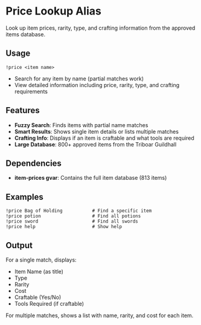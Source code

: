 # Price Lookup Alias

Look up item prices, rarity, type, and crafting information from the approved items database.

## Usage

```
!price <item name>
```

- Search for any item by name (partial matches work)
- View detailed information including price, rarity, type, and crafting requirements

## Features

- **Fuzzy Search**: Finds items with partial name matches
- **Smart Results**: Shows single item details or lists multiple matches
- **Crafting Info**: Displays if an item is craftable and what tools are required
- **Large Database**: 800+ approved items from the Triboar Guildhall

## Dependencies

- **item-prices gvar**: Contains the full item database (813 items)

## Examples

```
!price Bag of Holding           # Find a specific item
!price potion                   # Find all potions
!price sword                    # Find all swords
!price help                     # Show help
```

## Output

For a single match, displays:
- Item Name (as title)
- Type
- Rarity
- Cost
- Craftable (Yes/No)
- Tools Required (if craftable)

For multiple matches, shows a list with name, rarity, and cost for each item.
